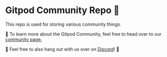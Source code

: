 # Gitpod Community Repo 🧡

This repo is used for storing various community things.

🔖 To learn more about the Gitpod Community, feel free to head over to our [community page.](https://www.gitpod.io/community)

🦩 Feel free to also hang out with us over on [Discord](https://www.gitpod.io/chat)! 🦩
